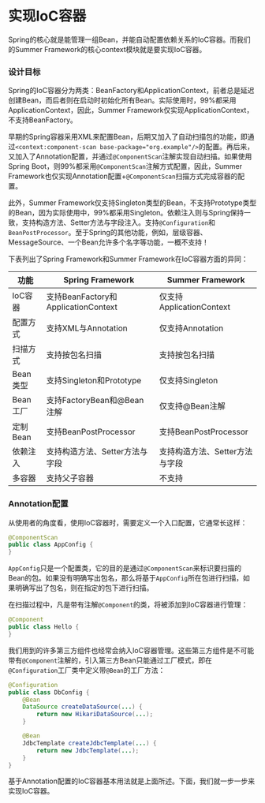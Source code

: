 # 实现IoC容器

Spring的核心就是能管理一组Bean，并能自动配置依赖关系的IoC容器。而我们的Summer Framework的核心context模块就是要实现IoC容器。

### 设计目标

Spring的IoC容器分为两类：BeanFactory和ApplicationContext，前者总是延迟创建Bean，而后者则在启动时初始化所有Bean。实际使用时，99%都采用ApplicationContext，因此，Summer Framework仅实现ApplicationContext，不支持BeanFactory。

早期的Spring容器采用XML来配置Bean，后期又加入了自动扫描包的功能，即通过`<context:component-scan base-package="org.example"/>`的配置。再后来，又加入了Annotation配置，并通过`@ComponentScan`注解实现自动扫描。如果使用Spring Boot，则99%都采用`@ComponentScan`注解方式配置，因此，Summer Framework也仅实现Annotation配置+`@ComponentScan`扫描方式完成容器的配置。

此外，Summer Framework仅支持Singleton类型的Bean，不支持Prototype类型的Bean，因为实际使用中，99%都采用Singleton。依赖注入则与Spring保持一致，支持构造方法、Setter方法与字段注入。支持`@Configuration`和`BeanPostProcessor`。至于Spring的其他功能，例如，层级容器、MessageSource、一个Bean允许多个名字等功能，一概不支持！

下表列出了Spring Framework和Summer Framework在IoC容器方面的异同：

| 功能    | Spring Framework | Summer Framework |
|--------|------------------|------------------|
| IoC容器 | 支持BeanFactory和ApplicationContext | 仅支持ApplicationContext |
| 配置方式 | 支持XML与Annotation | 仅支持Annotation |
| 扫描方式 | 支持按包名扫描 | 支持按包名扫描 |
| Bean类型 | 支持Singleton和Prototype | 仅支持Singleton |
| Bean工厂 | 支持FactoryBean和@Bean注解 | 仅支持@Bean注解 |
| 定制Bean | 支持BeanPostProcessor | 支持BeanPostProcessor |
| 依赖注入 | 支持构造方法、Setter方法与字段 | 支持构造方法、Setter方法与字段 |
| 多容器 | 支持父子容器 | 不支持 |

### Annotation配置

从使用者的角度看，使用IoC容器时，需要定义一个入口配置，它通常长这样：

```java
@ComponentScan
public class AppConfig {
}
```

`AppConfig`只是一个配置类，它的目的是通过`@ComponentScan`来标识要扫描的Bean的包。如果没有明确写出包名，那么将基于`AppConfig`所在包进行扫描，如果明确写出了包名，则在指定的包下进行扫描。

在扫描过程中，凡是带有注解`@Component`的类，将被添加到IoC容器进行管理：

```java
@Component
public class Hello {
}
```

我们用到的许多第三方组件也经常会纳入IoC容器管理。这些第三方组件是不可能带有`@Component`注解的，引入第三方Bean只能通过工厂模式，即在`@Configuration`工厂类中定义带`@Bean`的工厂方法：

```java
@Configuration
public class DbConfig {
    @Bean
    DataSource createDataSource(...) {
        return new HikariDataSource(...);
    }

    @Bean
    JdbcTemplate createJdbcTemplate(...) {
        return new JdbcTemplate(...);
    }
}
```

基于Annotation配置的IoC容器基本用法就是上面所述。下面，我们就一步一步来实现IoC容器。
